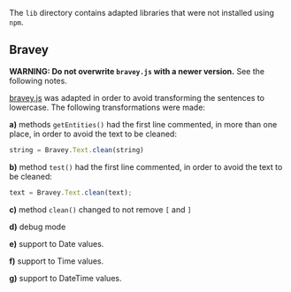 The `lib` directory contains adapted libraries that were not installed using `npm`.

## Bravey

**WARNING: Do not overwrite `bravey.js` with a newer version.** See the following notes.

[bravey.js](https://github.com/BraveyJS/Bravey)  was adapted in order to avoid transforming the sentences to lowercase. The following transformations were made:

**a)** methods `getEntities()` had the first line commented, in more than one place, in order to avoid the text to be cleaned:
```javascript
string = Bravey.Text.clean(string)
```

 **b)** method `test()` had the first line commented, in order to avoid the text to be cleaned:
```javascript
text = Bravey.Text.clean(text);
```

**c)** method `clean()` changed to not remove `[` and `]`

**d)** debug mode

**e)** support to Date values.

**f)** support to Time values.

**g)** support to DateTime values.
